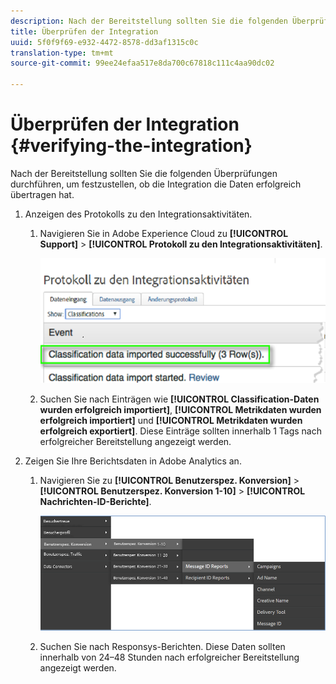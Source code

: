 ```yaml
---
description: Nach der Bereitstellung sollten Sie die folgenden Überprüfungen durchführen, um festzustellen, ob die Integration die Daten erfolgreich übertragen hat.
title: Überprüfen der Integration
uuid: 5f0f9f69-e932-4472-8578-dd3af1315c0c
translation-type: tm+mt
source-git-commit: 99ee24efaa517e8da700c67818c111c4aa90dc02

---
```



# Überprüfen der Integration {#verifying-the-integration}

Nach der Bereitstellung sollten Sie die folgenden Überprüfungen durchführen, um festzustellen, ob die Integration die Daten erfolgreich übertragen hat.

1. Anzeigen des Protokolls zu den Integrationsaktivitäten.
   1. Navigieren Sie in Adobe Experience Cloud zu **[!UICONTROL Support]** > **[!UICONTROL Protokoll zu den Integrationsaktivitäten]**.

      ![](assets/integration_activity_log.png)

   1. Suchen Sie nach Einträgen wie **[!UICONTROL Classification-Daten wurden erfolgreich importiert]**, **[!UICONTROL Metrikdaten wurden erfolgreich importiert]** und **[!UICONTROL Metrikdaten wurden erfolgreich exportiert]**. Diese Einträge sollten innerhalb 1 Tags nach erfolgreicher Bereitstellung angezeigt werden.
1. Zeigen Sie Ihre Berichtsdaten in Adobe Analytics an.

   1. Navigieren Sie zu **[!UICONTROL Benutzerspez. Konversion]** > **[!UICONTROL Benutzerspez. Konversion 1-10]** > **[!UICONTROL Nachrichten-ID-Berichte]**.

      ![](assets/reporting.png)

   1. Suchen Sie nach Responsys-Berichten. Diese Daten sollten innerhalb von 24–48 Stunden nach erfolgreicher Bereitstellung angezeigt werden.

